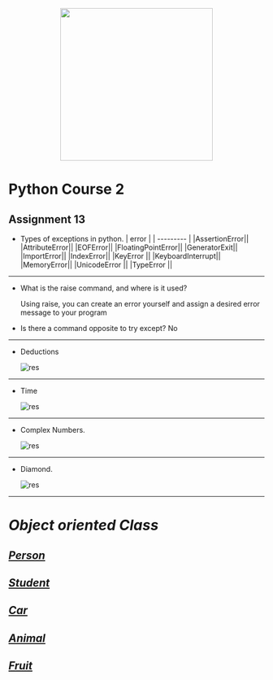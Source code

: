 <!-- ![res]() -->
  <p align="center"><a href="https://www.python.org/" target="_blank"><img src="https://www.python.org/static/img/python-logo@2x.png" width="300"></a></p>

# Python Course 2
## Assignment 13
- Types of exceptions in python.
  | error |
  | --------- |
  |AssertionError||
  |AttributeError||
  |EOFError||
  |FloatingPointError||
  |GeneratorExit||
  |ImportError||
  |IndexError||
  |KeyError	||
  |KeyboardInterrupt||
  |MemoryError||
  |UnicodeError	||
  |TypeError	||
---

- What is the raise command, and where is it used?

    Using raise, you can create an error yourself and assign a desired error message to your program

- Is there a command opposite to try except?
 No
---
- Deductions

    ![res](https://github.com/MohamadNematizadeh/pythonon_course2/blob/main/Assignment%2013/output/output_Deductions.png?raw=true)
---

- Time

    ![res](https://github.com/MohamadNematizadeh/pythonon_course2/blob/main/Assignment%2013/output/output_Time.png?raw=true)
---

- Complex Numbers.

    ![res](https://github.com/MohamadNematizadeh/pythonon_course2/blob/main/Assignment%2013/output/output_complex_numbers.png?raw=true)
---

- Diamond.

    ![res](https://github.com/MohamadNematizadeh/pythonon_course2/blob/main/Assignment%2013/output/output_diamond.png?raw=true)

----
# *Object oriented Class*

## [*Person*](https://github.com/MohamadNematizadeh/pythonon_course2/blob/main/Assignment%2013/class_Person.py)

## [*Student*](https://github.com/MohamadNematizadeh/pythonon_course2/blob/main/Assignment%2013/class_Student.py)

## [*Car*](https://github.com/MohamadNematizadeh/pythonon_course2/blob/main/Assignment%2013/class_car.py)

## [*Animal*](https://github.com/MohamadNematizadeh/pythonon_course2/blob/main/Assignment%2013/class_Animal.py)

## [*Fruit*](https://github.com/MohamadNematizadeh/pythonon_course2/blob/main/Assignment%2013/class_Fruit.py)


